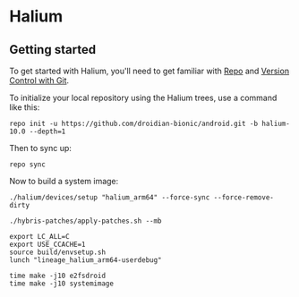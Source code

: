 Halium
======

Getting started
---------------

To get started with Halium, you'll need to get
familiar with [Repo](https://source.android.com/source/using-repo.html) and [Version Control with Git](https://source.android.com/source/version-control.html).

To initialize your local repository using the Halium trees, use a command like this:
```
repo init -u https://github.com/droidian-bionic/android.git -b halium-10.0 --depth=1
```
Then to sync up:
```
repo sync
```

Now to build a system image:
```
./halium/devices/setup "halium_arm64" --force-sync --force-remove-dirty

./hybris-patches/apply-patches.sh --mb

export LC_ALL=C
export USE_CCACHE=1
source build/envsetup.sh
lunch "lineage_halium_arm64-userdebug"

time make -j10 e2fsdroid
time make -j10 systemimage
```

